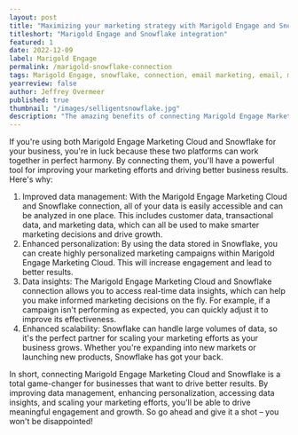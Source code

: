 ```yaml
---
layout: post
title: "Maximizing your marketing strategy with Marigold Engage and Snowflake integration"
titleshort: "Marigold Engage and Snowflake integration"
featured: 1
date: 2022-12-09
label: Marigold Engage
permalink: /marigold-snowflake-connection
tags: Marigold Engage, snowflake, connection, email marketing, email, marketing
yearreview: false
author: Jeffrey Overmeer
published: true
thumbnail: "/images/selligentsnowflake.jpg"
description: "The amazing benefits of connecting Marigold Engage Marketing Cloud and Snowflake"
---
```


If you're using both Marigold Engage Marketing Cloud and Snowflake for your business, you're in luck because these two platforms can work together in perfect harmony. By connecting them, you'll have a powerful tool for improving your marketing efforts and driving better business results. Here's why:

1. Improved data management: With the Marigold Engage Marketing Cloud and Snowflake connection, all of your data is easily accessible and can be analyzed in one place. This includes customer data, transactional data, and marketing data, which can all be used to make smarter marketing decisions and drive growth.
1. Enhanced personalization: By using the data stored in Snowflake, you can create highly personalized marketing campaigns within Marigold Engage Marketing Cloud. This will increase engagement and lead to better results.
1. Data insights: The Marigold Engage Marketing Cloud and Snowflake connection allows you to access real-time data insights, which can help you make informed marketing decisions on the fly. For example, if a campaign isn't performing as expected, you can quickly adjust it to improve its effectiveness.
1. Enhanced scalability: Snowflake can handle large volumes of data, so it's the perfect partner for scaling your marketing efforts as your business grows. Whether you're expanding into new markets or launching new products, Snowflake has got your back.

In short, connecting Marigold Engage Marketing Cloud and Snowflake is a total game-changer for businesses that want to drive better results. By improving data management, enhancing personalization, accessing data insights, and scaling your marketing efforts, you'll be able to drive meaningful engagement and growth. So go ahead and give it a shot – you won't be disappointed!